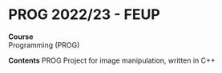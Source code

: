 # PROG 2022/23 - FEUP

**Course**  
Programming (PROG)

**Contents**
PROG Project for image manipulation, written in C++
